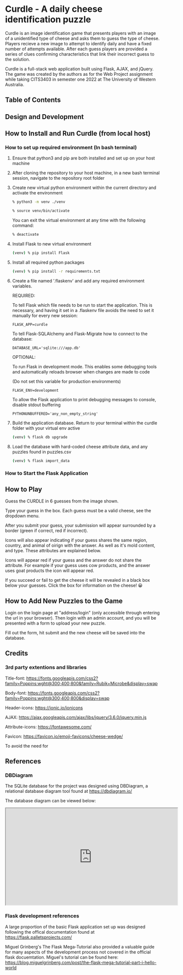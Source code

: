 <!-- This document needs to be formatted using Markdown as stated in the last slide
	 of the Agile Development lecture slides. -->

Curdle - A daily cheese identification puzzle
=============================================

Curdle is an image identification game that presents players with an image of a unidentified type of cheese and asks them to guess the type of cheese. Players recieve a new image to attempt to identify daily and have a fixed number of attempts available. After each guess players are provided a series of clues confirming characteristics that link their incorrect guess to the solution.

Curdle is a full-stack web application built using Flask, AJAX, and jQuery. The game was created by the authors as for the Web Project assignment while taking CITS3403 in semester one 2022 at The University of Western Australia.

Table of Contents
-----------------

Design and Development
----------------------

How to Install and Run Curdle (from local host)
-----------------------------------------------

### How to set up required environment (In bash terminal)

1. Ensure that python3 and pip are both installed and set up on your host machine

2. After cloning the repository to your host machine, in a new bash terminal session, navigate to the repository root folder

3. Create new virtual python environment within the current directory and activate the environment

   ```bash
   % python3 -m venv ./venv
   ```

   ```bash
   % source venv/bin/activate
   ```

   You can exit the virtual environment at any time with the following command:

   ```bash
   % deactivate
   ```

4. Install Flask to new virtual environment

   ```bash
   (venv) % pip install Flask
   ```

5. Install all required python packages 

   ```bash
   (venv) % pip install -r requirements.txt
   ```

6. Create a file named '.flaskenv' and add any required environment variables. 

   REQUIRED:
   
   To tell Flask which file needs to be run to start the application. This is necessary, and having it set in a .flaskenv file avoids the need to set it manually for every new session:

   ```FLASK_APP=curdle```

   To tell Flask-SQLAlchemy and Flask-Migrate how to connect to the database:

   ```DATABASE_URL='sqlite:///app.db'```

   OPTIONAL:

   To run Flask in development mode. This enables some debugging tools and automatically reloads browser when changes are made to code
   
   (Do not set this variable for production environments)

   ```FLASK_ENV=development```

   To allow the Flask application to print debugging messages to console, disable stdout buffering

   ```PYTHONUNBUFFERED='any_non_empty_string'```

7. Build the application database. Return to your terminal within the curdle folder with your virtual env active

   ```bash
   (venv) % flask db upgrade
   ```

8. Load the database with hard-coded cheese attribute data, and any puzzles found in puzzles.csv

   ```bash
   (venv) % flask import_data
   ```

### How to Start the Flask Application

How to Play
-----------
Guess the CURDLE in 6 guesses from the image shown.

Type your guess in the box. Each guess must be a valid cheese, see the dropdown menu.

After you submit your guess, your submission will appear surrounded by a border (green if correct, red if incorrect).

Icons will also appear indicating if your guess shares the same region, country, and animal of oirign with the answer. As well as it's mold content, and type. These attributes are explained below.

Icons will appear red if your guess and the answer do not share the attribute. For example if your guess uses cow products, and the answer uses goat products the icon will appear red.

If you succeed or fail to get the cheese it will be revealed in a black box below your guesses. Click the box for information on the cheese! 😀

How to Add New Puzzles to the Game
----------------------------------
Login on the login page at "address/login" (only accessible through entering the url in your browser). Then login with an admin account, and you will be presented with a form to upload your new puzzle.

Fill out the form, hit submit and the new cheese will be saved into the database.

Credits
-------

### 3rd party extentions and libraries
Title-font: https://fonts.googleapis.com/css2?family=Poppins:wght@300;400;800&family=Rubik+Microbe&display=swap

Body-font: https://fonts.googleapis.com/css2?family=Poppins:wght@300;400;800&display=swap

Header-icons: https://ionic.io/ionicons

AJAX: https://ajax.googleapis.com/ajax/libs/jquery/3.6.0/jquery.min.js

Attribute-icons: https://fontawesome.com/

Favicon: https://favicon.io/emoji-favicons/cheese-wedge/

To avoid the need for 

References
-------------------

### DBDiagram

The SQLite database for the project was designed using DBDiagram, a relational database diagram tool found at https://dbdiagram.io/

The database diagram can be viewed below:

<iframe width="560" height="315" src='https://dbdiagram.io/embed/627fc6307f945876b61ae11e'> </iframe>

### Flask development references

A large proportion of the basic Flask application set up was designed following the offical documentation found at https://flask.palletsprojects.com/

Miguel Grinberg's The Flask Mega-Tutorial also provided a valuable guide for many aspects of the development process not covered in the official flask docuemtation. Miguel's tutorial can be found here: https://blog.miguelgrinberg.com/post/the-flask-mega-tutorial-part-i-hello-world

